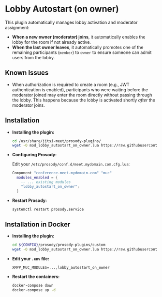 # Lobby Autostart (on owner)

This plugin automatically manages lobby activation and moderator assignment:

- **When a new owner (moderator) joins**, it automatically enables the lobby for the room if not already active.
- **When the last owner leaves**, it automatically promotes one of the remaining participants (`member`) to `owner` to ensure someone can admit users from the lobby.

## Known Issues

- When authorization is required to create a room (e.g., JWT authentication is enabled), participants who were waiting before the moderator joined may enter the room directly without passing through the lobby.
  This happens because the lobby is activated shortly *after* the moderator joins.

## Installation
- **Installing the plugin:**

  ```bash
  cd /usr/share/jitsi-meet/prosody-plugins/
  wget -O mod_lobby_autostart_on_owner.lua https://raw.githubusercontent.com/jitsi-contrib/prosody-plugins/main/lobby_autostart_on_owner/mod_lobby_autostart_on_owner.lua
  ```

- **Configuring Prosody:**

  Edit your `/etc/prosody/conf.d/meet.mydomain.com.cfg.lua`:

  ```lua
  Component "conference.meet.mydomain.com" "muc"
    modules_enabled = {
      -- ... existing modules
      "lobby_autostart_on_owner";
    }
  ```

- **Restart Prosody:**

  ```bash
  systemctl restart prosody.service
  ```

## Installation in Docker
- **Installing the plugin:**
  ```bash
  cd ${CONFIG}/prosody/prosody-plugins/custom
  wget -O mod_lobby_autostart_on_owner.lua https://raw.githubusercontent.com/jitsi-contrib/prosody-plugins/main/lobby_autostart_on_owner/mod_lobby_autostart_on_owner.lua
  ```

- **Edit your `.env` file:**

  ```
  XMPP_MUC_MODULES=...,lobby_autostart_on_owner
  ```

- **Restart the containers:**

  ```bash
  docker-compose down
  docker-compose up -d
  ```